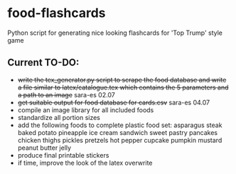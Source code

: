 # food-flashcards
Python script for generating nice looking flashcards for 'Top Trump' style game

## Current TO-DO:
- ~~write the tex_generator.py script to scrape the food database and write a file similar to latex/catalogue.tex which contains the 5 parameters and a path to an image~~ sara-es 02.07
- ~~get suitable output for food database for cards.csv~~ sara-es 04.07
- compile an image library for all included foods
- standardize all portion sizes
- add the following foods to complete plastic food set:
  asparagus
  steak
  baked potato
  pineapple
  ice cream sandwich
  sweet pastry
  pancakes
  chicken thighs
  pickles
  pretzels
  hot pepper
  cupcake
  pumpkin
  mustard 
  peanut butter
  jelly
- produce final printable stickers
- if time, improve the look of the latex overwrite
